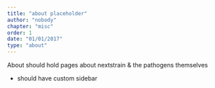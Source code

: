 ```yaml
---
title: "about placeholder"
author: "nobody"
chapter: "misc"
order: 1
date: "01/01/2017"
type: "about"
---
```


About should hold pages about nextstrain & the pathogens themselves
* should have custom sidebar
